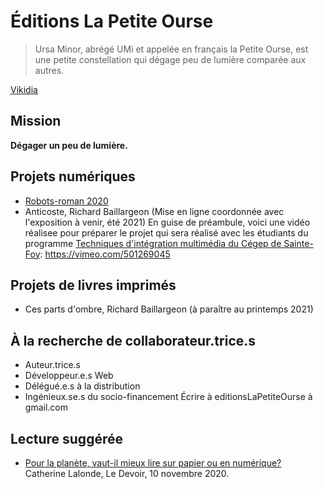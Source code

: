 # Éditions La Petite Ourse

> Ursa Minor, abrégé UMi et appelée en français la Petite Ourse, est une petite constellation qui dégage peu de lumière comparée aux autres. 

  [Vikidia](https://fr.vikidia.org/wiki/Petite_Ourse)
  
  
## Mission
__Dégager un peu de lumière.__

## Projets numériques
- [Robots-roman 2020](https://evefevrier.github.io/robots-roman-2020/)
- Anticoste, Richard Baillargeon (Mise en ligne coordonnée avec l'exposition à venir, été 2021)
En guise de préambule, voici une vidéo réalisee pour préparer le projet qui sera réalisé avec les étudiants du programme [Techniques d'intégration multimédia du Cégep de Sainte-Foy](https://timcsf.cegep-ste-foy.qc.ca/): https://vimeo.com/501269045

## Projets de livres imprimés
- Ces parts d'ombre, Richard Baillargeon (à paraître au printemps 2021)

## À la recherche de collaborateur.trice.s
- Auteur.trice.s
- Développeur.e.s Web
- Délégué.e.s à la distribution
- Ingénieux.se.s du socio-financement
Écrire à editionsLaPetiteOurse à gmail.com

## Lecture suggérée
- [Pour la planète, vaut-il mieux lire sur papier ou en numérique?](https://www.ledevoir.com/lire/589417/pour-la-planete-vaut-il-mieux-lire-sur-papier-ou-en-numerique)  
Catherine Lalonde, Le Devoir, 10 novembre 2020.
